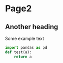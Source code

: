 # Page2

## Another heading
Some example text

```python
import pandas as pd
def test(a):
    return a
```